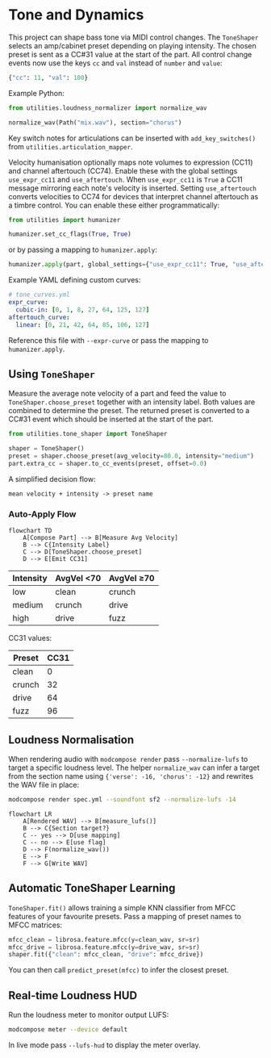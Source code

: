 # Tone and Dynamics

This project can shape bass tone via MIDI control changes. The `ToneShaper`
selects an amp/cabinet preset depending on playing intensity. The chosen preset
is sent as a CC#31 value at the start of the part.
All control change events now use the keys ``cc`` and ``val`` instead of
``number`` and ``value``:

```python
{"cc": 11, "val": 100}
```

Example Python:

```python
from utilities.loudness_normalizer import normalize_wav

normalize_wav(Path("mix.wav"), section="chorus")
```

Key switch notes for articulations can be inserted with
`add_key_switches()` from `utilities.articulation_mapper`.

Velocity humanisation optionally maps note volumes to expression (CC11) and
channel aftertouch (CC74). Enable these with the global settings
`use_expr_cc11` and `use_aftertouch`.
When `use_expr_cc11` is ``True`` a CC11 message mirroring each note's velocity
is inserted. Setting `use_aftertouch` converts velocities to CC74 for devices
that interpret channel aftertouch as a timbre control.
You can enable these either programmatically:

```python
from utilities import humanizer

humanizer.set_cc_flags(True, True)
```

or by passing a mapping to ``humanizer.apply``:

```python
humanizer.apply(part, global_settings={"use_expr_cc11": True, "use_aftertouch": True})
```

Example YAML defining custom curves:

```yaml
# tone_curves.yml
expr_curve:
  cubic-in: [0, 1, 8, 27, 64, 125, 127]
aftertouch_curve:
  linear: [0, 21, 42, 64, 85, 106, 127]
```

Reference this file with ``--expr-curve`` or pass the mapping to
``humanizer.apply``.

## Using ``ToneShaper``

Measure the average note velocity of a part and feed the value to
``ToneShaper.choose_preset`` together with an intensity label.
Both values are combined to determine the preset. The returned preset is
converted to a CC#31 event which should be inserted at
the start of the part.

```python
from utilities.tone_shaper import ToneShaper

shaper = ToneShaper()
preset = shaper.choose_preset(avg_velocity=80.0, intensity="medium")
part.extra_cc = shaper.to_cc_events(preset, offset=0.0)
```

A simplified decision flow:

```
mean velocity + intensity -> preset name
```

### Auto-Apply Flow

```mermaid
flowchart TD
    A[Compose Part] --> B[Measure Avg Velocity]
    B --> C{Intensity Label}
    C --> D[ToneShaper.choose_preset]
    D --> E[Emit CC31]
```

| Intensity | AvgVel <70 | AvgVel ≥70 |
|-----------|------------|-----------|
| low       | clean      | crunch    |
| medium    | crunch     | drive     |
| high      | drive      | fuzz      |

CC31 values:

| Preset | CC31 |
|--------|-----|
| clean  | 0   |
| crunch | 32  |
| drive  | 64  |
| fuzz   | 96  |

## Loudness Normalisation

When rendering audio with ``modcompose render`` pass ``--normalize-lufs`` to
target a specific loudness level. The helper ``normalize_wav`` can infer a
target from the section name using ``{'verse': -16, 'chorus': -12}`` and
rewrites the WAV file in place:

```bash
modcompose render spec.yml --soundfont sf2 --normalize-lufs -14
```

```mermaid
flowchart LR
    A[Rendered WAV] --> B[measure_lufs()]
    B --> C{Section target?}
    C -- yes --> D[use mapping]
    C -- no --> E[use flag]
    D --> F(normalize_wav())
    E --> F
    F --> G[Write WAV]
```

## Automatic ToneShaper Learning

`ToneShaper.fit()` allows training a simple KNN classifier from MFCC features of your favourite presets. Pass a mapping of preset names to MFCC matrices:

```python
mfcc_clean = librosa.feature.mfcc(y=clean_wav, sr=sr)
mfcc_drive = librosa.feature.mfcc(y=drive_wav, sr=sr)
shaper.fit({"clean": mfcc_clean, "drive": mfcc_drive})
```

You can then call `predict_preset(mfcc)` to infer the closest preset.

## Real‑time Loudness HUD

Run the loudness meter to monitor output LUFS:

```bash
modcompose meter --device default
```

In live mode pass `--lufs-hud` to display the meter overlay.
